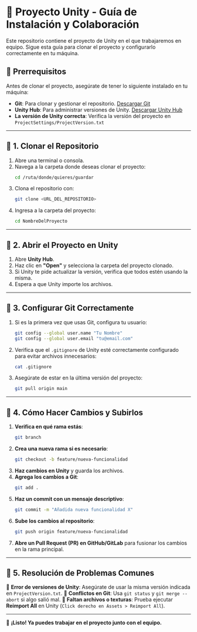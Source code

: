 # 📌 Proyecto Unity - Guía de Instalación y Colaboración

Este repositorio contiene el proyecto de Unity en el que trabajaremos en equipo. Sigue esta guía para clonar el proyecto y configurarlo correctamente en tu máquina.

## 🔹 Prerrequisitos

Antes de clonar el proyecto, asegúrate de tener lo siguiente instalado en tu máquina:

- **Git**: Para clonar y gestionar el repositorio. [Descargar Git](https://git-scm.com/downloads)
- **Unity Hub**: Para administrar versiones de Unity. [Descargar Unity Hub](https://unity.com/download)
- **La versión de Unity correcta**: Verifica la versión del proyecto en `ProjectSettings/ProjectVersion.txt`

---

## 🔹 1. Clonar el Repositorio

1. Abre una terminal o consola.
2. Navega a la carpeta donde deseas clonar el proyecto:
   ```bash
   cd /ruta/donde/quieres/guardar
   ```
3. Clona el repositorio con:
   ```bash
   git clone <URL_DEL_REPOSITORIO>
   ```
4. Ingresa a la carpeta del proyecto:
   ```bash
   cd NombreDelProyecto
   ```

---

## 🔹 2. Abrir el Proyecto en Unity

1. Abre **Unity Hub**.
2. Haz clic en **"Open"** y selecciona la carpeta del proyecto clonado.
3. Si Unity te pide actualizar la versión, verifica que todos estén usando la misma.
4. Espera a que Unity importe los archivos.

---

## 🔹 3. Configurar Git Correctamente

1. Si es la primera vez que usas Git, configura tu usuario:
   ```bash
   git config --global user.name "Tu Nombre"
   git config --global user.email "tu@email.com"
   ```
2. Verifica que el `.gitignore` de Unity esté correctamente configurado para evitar archivos innecesarios:
   ```bash
   cat .gitignore
   ```
3. Asegúrate de estar en la última versión del proyecto:
   ```bash
   git pull origin main
   ```

---

## 🔹 4. Cómo Hacer Cambios y Subirlos

1. **Verifica en qué rama estás**:
   ```bash
   git branch
   ```
2. **Crea una nueva rama si es necesario**:
   ```bash
   git checkout -b feature/nueva-funcionalidad
   ```
3. **Haz cambios en Unity** y guarda los archivos.
4. **Agrega los cambios a Git**:
   ```bash
   git add .
   ```
5. **Haz un commit con un mensaje descriptivo**:
   ```bash
   git commit -m "Añadida nueva funcionalidad X"
   ```
6. **Sube los cambios al repositorio**:
   ```bash
   git push origin feature/nueva-funcionalidad
   ```
7. **Abre un Pull Request (PR) en GitHub/GitLab** para fusionar los cambios en la rama principal.

---

## 🔹 5. Resolución de Problemas Comunes

🔹 **Error de versiones de Unity**: Asegúrate de usar la misma versión indicada en `ProjectVersion.txt`. 🔹 **Conflictos en Git**: Usa `git status` y `git merge --abort` si algo salió mal. 🔹 **Faltan archivos o texturas**: Prueba ejecutar **Reimport All** en Unity (`Click derecho en Assets > Reimport All`).

---

🎉 **¡Listo! Ya puedes trabajar en el proyecto junto con el equipo.**

